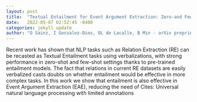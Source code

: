 ```yaml
---
layout: post
title:  "Textual Entailment for Event Argument Extraction: Zero-and Few-Shot with Multi-Source Learning"
date:   2022-05-07 02:52:45 -0400
categories: jekyll update
author: "O Sainz, I Gonzalez-Dios, OL de Lacalle, B Min - arXiv preprint arXiv , 2022"
---
```

Recent work has shown that NLP tasks such as Relation Extraction (RE) can be recasted as Textual Entailment tasks using verbalizations, with strong performance in zero-shot and few-shot settings thanks to pre-trained entailment models. The fact that relations in current RE datasets are easily verbalized casts doubts on whether entailment would be effective in more complex tasks. In this work we show that entailment is also effective in Event Argument Extraction (EAE), reducing the need of Cites: Universal natural language processing with limited annotations